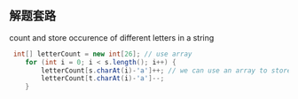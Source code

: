 ## 解题套路

count and store occurence of different letters in a string
```java
 int[] letterCount = new int[26]; // use array
    for (int i = 0; i < s.length(); i++) {
        letterCount[s.charAt(i)-'a']++; // we can use an array to store letter count, 'a'-'a' = 0, 'b'-'a' = 1, these are index
        letterCount[t.charAt(i)-'a']--;
    }
```
